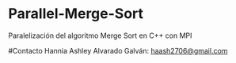 # Parallel-Merge-Sort
Paralelización del algoritmo Merge Sort en C++ con MPI

#Contacto
Hannia Ashley Alvarado Galván: haash2706@gmail.com

